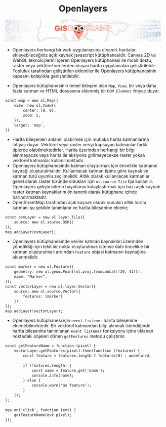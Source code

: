  <h1 align="center">Openlayers</h1>
 <p align="center">
 <img src="../../banner02.png">
  <br />
</p>

- Openlayers herhangi bir web uygulamasına dinamik haritalar ekleyebileceğiniz açık kaynak javascript kütüphanesidir. Canvas 2D ve WebGL teknolojilerini içeren Openlayers kütüphanesi ile mobil dostu, raster veya vektörel verilerden oluşan harita uygulamaları geliştirilebilir. Topluluk tarafından geliştirilen eklentiler ile Openlayers kütüphanesinin kapsamı kolaylıkla genişletilebilir.

- Openlayers kütüphanesinin temel bileşeni olan `Map`, `View`, bir veya daha fazla katman ve HTML dosyasına eklenmiş bir `DOM Element` ihtiyaç duyar.

```
const map = new ol.Map({
    view: new ol.View({
        center: [0, 0],
        zoom: 5,
    }),
    target: 'map',
})
```

- Harita bileşenleri anlamlı olabilmek için mutlaka harita katmanlarına ihtiyaç duyar. Vektörel veya raster veriyi kapsayan katmanlar farklı tiplerde olabilmektedirler. Harita üzerinden herhangi bir bilgi alınmayacak veya harita ile aksiyona girilmeyecekse raster yoksa vektörel katmanlar kullanılmaktadır.
- Openlayers kütüphanesinde katman oluşturmak için öncelikle katmanın kaynağı oluşturulmalıdır. Kullanılacak katman tipine göre kaynak ve katman türü uyumlu seçilmelidir. Altlık olarak kullanılacak katmanlar genel olarak raster türünde oldukları için `ol.source.Tile` tipi kullanılır. Openlayers geliştiricilerin hayatlarını kolaylaştırmak için bazı açık kaynak raster katman kaynaklarını ön tanımlı olarak kütüphane içinde barındırmaktadır.
- OpenStreetMap tarafından açık kaynak olarak sunulan altlık harita katmanı şu şekilde tanımlanır ve harita bileşenine eklenir;

```
const osmLayer = new ol.layer.Tile({
    source: new ol.source.OSM()
});
map.addLayer(osmLayer);
```

- Openlayers kütüphanesinde veriler katman kaynakları üzerinden yönetildiği için tekil bir nokta oluşturulmak istense dahi öncelikle bir katman oluşturulmalı ardından `Feature` objesi katmanın kaynağına eklenmelidir.

```
const marker = new ol.Feature({
    geometry: new ol.geom.Point(ol.proj.fromLonLat([29, 41])),
    name: "Marker",
});
const vectorLayer = new ol.layer.Vector({
    source: new ol.source.Vector({
        features: [marker]
    })
});
map.addLayer(vectorLayer);
```

- Openlayers kütüphanesi için `event listener` harita bileşenine eklenebilmektedir. Bir vektörel katmandan bilgi alınmak istendiğinde harita bileşenine tanımlanan `event listener` fonksiyonu içine tıklanan noktadaki objeleri dönen `getFeatures` metodu çalıştırılır.

```
const getFeatureName = function (pixel) {
	vectorLayer.getFeatures(pixel).then(function (features) {
		const feature = features.length ? features[0] : undefined;

		if (features.length) {
			const name = feature.get('name');
			console.info(name);
		} else {
			console.warn('no feature');
		}
	});
};

map.on('click', function (evt) {
	getFeatureName(evt.pixel);
});
```
